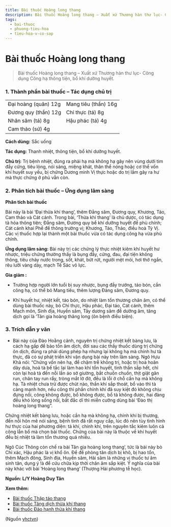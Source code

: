 ```yaml
---
title: Bài thuốc Hoàng long thang
description: Bài thuốc Hoàng long thang – Xuất xứ Thương hàn thư lục- Công dụng Công hạ thông tiện, bổ khí dưỡng huyết.
tags:
  - bai-thuoc
  - phuong-tieu-hoa
  - tieu-hoa-v-co-sap
---
```


# Bài thuốc Hoàng long thang 

> Bài thuốc Hoàng long thang – Xuất xứ Thương hàn thư lục- Công dụng Công hạ thông tiện, bổ khí dưỡng huyết.

### 1. Thành phần bài thuốc – Tác dụng chủ trị

|  |  |
| --- | --- |
| Đại hoàng (quân) 12g | Mang tiêu (thần) 16g |
| Đương quy (thần) 12g | Chỉ thực (tá) 8g |
| Nhân sâm (tá) 8g | Hậu phác (tá) 4g |
| Cam thảo (sứ) 4g |  |

**Cách dùng:** Sắc uống

**Tác dụng:** Thanh nhiệt, thông tiện, bổ khí dưỡng huyết. 

**Chủ trị:** Trị bệnh nhiệt, đúng ra phải hạ mà không hạ gây nên vùng dưới tim đầy cứng, tiêu lỏng, nói sảng, miệng khát, thân thể nóng hoặc cơ thể vốn khí huyết suy yếu, bị chứng Dương minh Vị thực hoặc do trị lầm gây ra hư mà thực chứng ở phủ vẫn còn.

### 2. Phân tích bài thuốc – Ứng dụng lâm sàng

**Phân tích bài thuốc**

Bài này là bài ‘Đại thừa khí thang’, thêm Đẳng sâm, Đương quy, Khương, Táo, Cam thảo và Cát cánh. Trong bài, ‘Thừa khí thang’ là chủ dược, có tác dụng tả hỏa thông tiện; Đẳng sâm, Đương quy bể khí dưỡng huyết để phù chính; Cát cánh khai Phế để thông trường vị; Khương, Táo, Thảo, điều hoà Tỳ Vị. Các vị thuốc hợp lại thành một bài thuốc vừa có tác dụng công hạ vừa phù chính.

**Ứng dụng lâm sàng:** Bài này trị các chứng lý thực nhiệt kiêm khí huyết hư nhược, triệu chứng thường thấy là bụng đầy, cứng, đau, đại tiện không thông, tiêu chảy nước trong, sốt, khát, bứt rứt, người mệt mỏi, hơi thở ngắn, rêu lưỡi vàng dày, mạch Tế Sác vô lực.

**Gia giảm :**

+ Trường hợp người lớn tuổi bị suy nhược, bụng đầy trướng, táo bón, cần công hạ, có thể bỏ Mang tiêu, thêm lượng Đảng sâm, Đương quy.

+ Khí huyết hư, nhiệt kết, táo bón, do nhiệt làm tổn thương chân âm, có thể dùng bài thuốc này, bỏ Chỉ thực, Hậu phác, Đại táo, Cát cánh, thêm Mạch môn, Sinh địa, Huyền sâm, Tây dương sâm để dưỡng âm, tăng dịch gọi là ‘Tân gia hoàng thăng long (ôn bệnh điều biện).

### 3. Trích dẫn y văn

+ Bài này của Đào Hoằng cảnh, nguyên trị chứng nhiệt kết bàng lưu, là cách hạ gấp để bảo tồn âm dịch, đời sau các thầy thuốc dùng trị chứng ôn dịch, đúng ra phải dùng phép hạ nhưng lại không hạ mà chính hư tà thực, đã có sự phát triển khi vận dụng bài này trên lâm sàng. Ngô Hựu Khả nói: “Chứng vốn nên hạ, để chậm trễ không trị, hoặc trị hoà hoãn dây dưa, hoả tà bế tắc lại làm hao khí tổn huyết, tinh thần sắp hết, chỉ còn lại hoả tà đến nỗi lần áo sờ giường, bắt chuồn chuồn, thịt giật gân run, chân tay run rẩy, tròng mắt lờ đờ, đều là lỗi ở chỗ cần hạ mà không hạ. Tà nhiệt chưa trừ được chút nào, thần khí sắp thoát, bổ vào thì tà càng mạnh hơn, nếu công thì phần chính khí đã suy kiệt đó không chịu đựng nổi, công không được, bổ không được, bổ tả không được, hai đàng đều khó lòng sống nổi, bất đắc dĩ thì miễn cưỡng dùng bài ‘Đào thị hoàng long thang”. 

Chứng nhiệt kết bàng lưu, hoặc cần hạ mà không hạ, chính khí bị thương, đến nỗi hôn mê nói sảng, bệnh tình đã rất nguy cấp, lúc đó nên tùy tình hình hư thực của hai phương diện: tà khí, chính khí, trên nguyên tắc kiêm luôn cả công lẫn bổ mà chọn bài thuốc. Chứng của bài này là thuộc về khí huyết đều bị nhiệt tà làm tổn thương quá nhiều.

Ngô Cúc Thông còn chế ra bài Tân gia hoàng long thang’, tức là bài này bò Chỉ xác, Hậu phác là vị khổ ôn. Để đề phòng tân dịch bị khô, bị hao tổn, thêm Mạch đông, Sinh địa, Huyền sâm, Hải sâm là những vị thuốc tư âm sinh tân, dụng ý !à để cứu chữa kịp thời chân âm sắp kiệt. Ý nghĩa của bài này khác với bài ‘Hoàng long thang’ (Thượng Hải phương tễ học).

**Nguồn: L/Y Hoàng Duy Tân**

**Xem thêm:**

* [Bài thuốc Thập táo thang](/yhctvn/bai-thuoc-thap-tao-thang/)
* [Bài thuốc Tăng dịch thừa khí thang](/yhctvn/bai-thuoc-tang-dich-thua-khi-thang/)
* [Bài thuốc Đào hạnh thừa khí thang](/yhctvn/dao-hanh-thua-khi-thang/)

(Nguồn <a href="https://yhctvn.com/bai-thuoc-hoang-long-thang/" target="_blank">yhctvn</a>)
